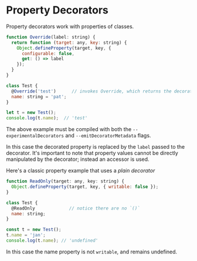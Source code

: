 # Property Decorators

Property decorators work with properties of classes.

```javascript
function Override(label: string) {
  return function (target: any, key: string) {
    Object.defineProperty(target, key, { 
      configurable: false,
      get: () => label
    });
  }
}

class Test {
  @Override('test')      // invokes Override, which returns the decorator
  name: string = 'pat';
}

let t = new Test();
console.log(t.name);  // 'test'
```

The above example must be compiled with both the `--experimentalDecorators` and `--emitDecoratorMetadata` flags.

In this case the decorated property is replaced by the `label` passed to the decorator. It's important to note that property values cannot be directly manipulated by the decorator; instead an accessor is used.

Here's a classic property example that uses a _plain decorator_

```javascript
function ReadOnly(target: any, key: string) {
  Object.defineProperty(target, key, { writable: false });
}

class Test {
  @ReadOnly             // notice there are no `()`
  name: string;
}

const t = new Test();
t.name = 'jan';         
console.log(t.name); // 'undefined'
```

In this case the name property is not `writable`, and remains undefined.

